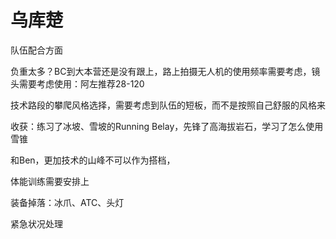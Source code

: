 # 乌库楚

队伍配合方面

负重太多？BC到大本营还是没有跟上，路上拍摄无人机的使用频率需要考虑，镜头需要考虑使用：阿左推荐28-120

技术路段的攀爬风格选择，需要考虑到队伍的短板，而不是按照自己舒服的风格来


收获：练习了冰坡、雪坡的Running Belay，先锋了高海拔岩石，学习了怎么使用雪锥

和Ben，更加技术的山峰不可以作为搭档，

体能训练需要安排上

装备掉落：冰爪、ATC、头灯

紧急状况处理
